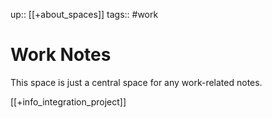 up:: [[+about_spaces]]
tags:: #work

# Work Notes

This space is just a central space for any work-related notes.

[[+info_integration_project]]
